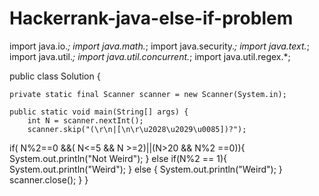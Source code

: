 # Hackerrank-java-else-if-problem
import java.io.*;
import java.math.*;
import java.security.*;
import java.text.*;
import java.util.*;
import java.util.concurrent.*;
import java.util.regex.*;

public class Solution {



    private static final Scanner scanner = new Scanner(System.in);

    public static void main(String[] args) {
        int N = scanner.nextInt();
        scanner.skip("(\r\n|[\n\r\u2028\u2029\u0085])?");
   if( N%2==0 &&( N<=5 && N >=2)||(N>20 && N%2 ==0)){
       System.out.println("Not Weird");
   } else if(N%2 == 1){
          System.out.println("Weird");
   } else {
        System.out.println("Weird");
   }
             scanner.close();
    }
}
